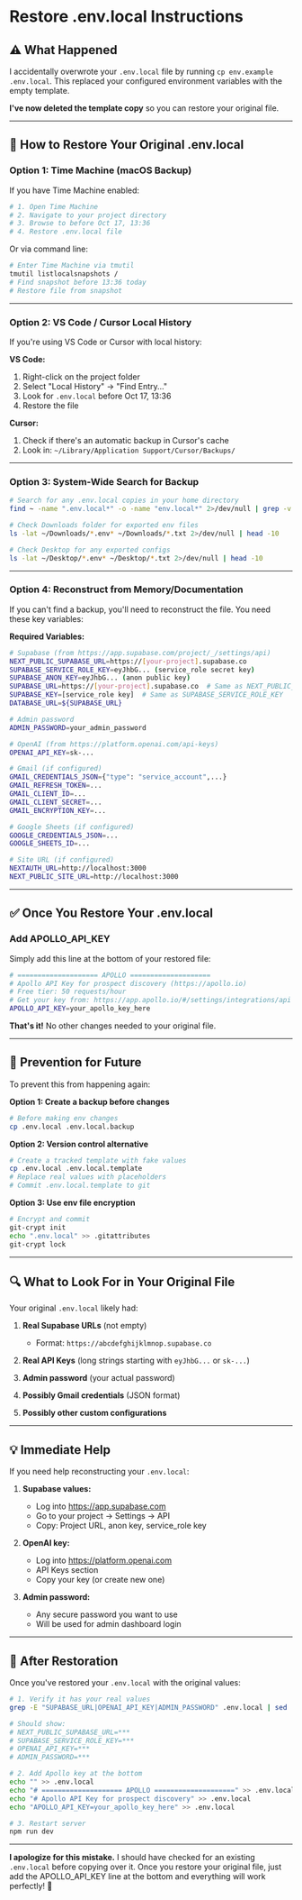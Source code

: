 # Restore .env.local Instructions

## ⚠️ What Happened

I accidentally overwrote your `.env.local` file by running `cp env.example .env.local`. This replaced your configured environment variables with the empty template.

**I've now deleted the template copy** so you can restore your original file.

---

## 🔄 How to Restore Your Original .env.local

### Option 1: Time Machine (macOS Backup)

If you have Time Machine enabled:

```bash
# 1. Open Time Machine
# 2. Navigate to your project directory
# 3. Browse to before Oct 17, 13:36
# 4. Restore .env.local file
```

Or via command line:
```bash
# Enter Time Machine via tmutil
tmutil listlocalsnapshots /
# Find snapshot before 13:36 today
# Restore file from snapshot
```

---

### Option 2: VS Code / Cursor Local History

If you're using VS Code or Cursor with local history:

**VS Code:**
1. Right-click on the project folder
2. Select "Local History" → "Find Entry..."
3. Look for `.env.local` before Oct 17, 13:36
4. Restore the file

**Cursor:**
1. Check if there's an automatic backup in Cursor's cache
2. Look in: `~/Library/Application Support/Cursor/Backups/`

---

### Option 3: System-Wide Search for Backup

```bash
# Search for any .env.local copies in your home directory
find ~ -name ".env.local*" -o -name "env.local*" 2>/dev/null | grep -v node_modules

# Check Downloads folder for exported env files
ls -lat ~/Downloads/*.env* ~/Downloads/*.txt 2>/dev/null | head -10

# Check Desktop for any exported configs
ls -lat ~/Desktop/*.env* ~/Desktop/*.txt 2>/dev/null | head -10
```

---

### Option 4: Reconstruct from Memory/Documentation

If you can't find a backup, you'll need to reconstruct the file. You need these key variables:

**Required Variables:**
```bash
# Supabase (from https://app.supabase.com/project/_/settings/api)
NEXT_PUBLIC_SUPABASE_URL=https://[your-project].supabase.co
SUPABASE_SERVICE_ROLE_KEY=eyJhbG... (service_role secret key)
SUPABASE_ANON_KEY=eyJhbG... (anon public key)
SUPABASE_URL=https://[your-project].supabase.co  # Same as NEXT_PUBLIC_SUPABASE_URL
SUPABASE_KEY=[service_role key]  # Same as SUPABASE_SERVICE_ROLE_KEY
DATABASE_URL=${SUPABASE_URL}

# Admin password
ADMIN_PASSWORD=your_admin_password

# OpenAI (from https://platform.openai.com/api-keys)
OPENAI_API_KEY=sk-...

# Gmail (if configured)
GMAIL_CREDENTIALS_JSON={"type": "service_account",...}
GMAIL_REFRESH_TOKEN=...
GMAIL_CLIENT_ID=...
GMAIL_CLIENT_SECRET=...
GMAIL_ENCRYPTION_KEY=...

# Google Sheets (if configured)
GOOGLE_CREDENTIALS_JSON=...
GOOGLE_SHEETS_ID=...

# Site URL (if configured)
NEXTAUTH_URL=http://localhost:3000
NEXT_PUBLIC_SITE_URL=http://localhost:3000
```

---

## ✅ Once You Restore Your .env.local

### Add APOLLO_API_KEY

Simply add this line at the bottom of your restored file:

```bash
# ==================== APOLLO ====================
# Apollo API Key for prospect discovery (https://apollo.io)
# Free tier: 50 requests/hour
# Get your key from: https://app.apollo.io/#/settings/integrations/api
APOLLO_API_KEY=your_apollo_key_here
```

**That's it!** No other changes needed to your original file.

---

## 🚨 Prevention for Future

To prevent this from happening again:

**Option 1: Create a backup before changes**
```bash
# Before making env changes
cp .env.local .env.local.backup
```

**Option 2: Version control alternative**
```bash
# Create a tracked template with fake values
cp .env.local .env.local.template
# Replace real values with placeholders
# Commit .env.local.template to git
```

**Option 3: Use env file encryption**
```bash
# Encrypt and commit
git-crypt init
echo ".env.local" >> .gitattributes
git-crypt lock
```

---

## 🔍 What to Look For in Your Original File

Your original `.env.local` likely had:

1. **Real Supabase URLs** (not empty)
   - Format: `https://abcdefghijklmnop.supabase.co`
   
2. **Real API Keys** (long strings starting with `eyJhbG...` or `sk-...`)
   
3. **Admin password** (your actual password)

4. **Possibly Gmail credentials** (JSON format)

5. **Possibly other custom configurations**

---

## 💡 Immediate Help

If you need help reconstructing your `.env.local`:

1. **Supabase values:**
   - Log into https://app.supabase.com
   - Go to your project → Settings → API
   - Copy: Project URL, anon key, service_role key

2. **OpenAI key:**
   - Log into https://platform.openai.com
   - API Keys section
   - Copy your key (or create new one)

3. **Admin password:**
   - Any secure password you want to use
   - Will be used for admin dashboard login

---

## 📝 After Restoration

Once you've restored your `.env.local` with the original values:

```bash
# 1. Verify it has your real values
grep -E "SUPABASE_URL|OPENAI_API_KEY|ADMIN_PASSWORD" .env.local | sed 's/=.*/=***/'

# Should show:
# NEXT_PUBLIC_SUPABASE_URL=***
# SUPABASE_SERVICE_ROLE_KEY=***
# OPENAI_API_KEY=***
# ADMIN_PASSWORD=***

# 2. Add Apollo key at the bottom
echo "" >> .env.local
echo "# ==================== APOLLO ====================" >> .env.local
echo "# Apollo API Key for prospect discovery" >> .env.local
echo "APOLLO_API_KEY=your_apollo_key_here" >> .env.local

# 3. Restart server
npm run dev
```

---

**I apologize for this mistake.** I should have checked for an existing `.env.local` before copying over it. Once you restore your original file, just add the APOLLO_API_KEY line at the bottom and everything will work perfectly! 🙏

